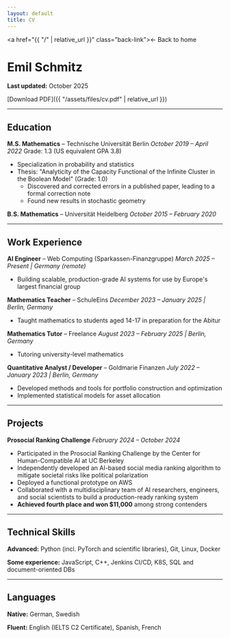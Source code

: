 ```yaml
---
layout: default
title: CV
---
```


<a href="{{ "/" | relative_url }}" class="back-link">← Back to home</a>

# Emil Schmitz

**Last updated:** October 2025

[Download PDF]({{ "/assets/files/cv.pdf" | relative_url }})

---

## Education

**M.S. Mathematics** – Technische Universität Berlin
*October 2019 – April 2022*
Grade: 1.3 (US equivalent GPA 3.8)

- Specialization in probability and statistics
- Thesis: "Analyticity of the Capacity Functional of the Infinite Cluster in the Boolean Model" (Grade: 1.0)
  - Discovered and corrected errors in a published paper, leading to a formal correction note
  - Found new results in stochastic geometry

**B.S. Mathematics** – Universität Heidelberg
*October 2015 – February 2020*

---

## Work Experience

**AI Engineer** – Web Computing (Sparkassen-Finanzgruppe)
*March 2025 – Present | Germany (remote)*

- Building scalable, production-grade AI systems for use by Europe's largest financial group

**Mathematics Teacher** – SchuleEins
*December 2023 – January 2025 | Berlin, Germany*

- Taught mathematics to students aged 14-17 in preparation for the Abitur

**Mathematics Tutor** – Freelance
*August 2023 – February 2025 | Berlin, Germany*

- Tutoring university-level mathematics

**Quantitative Analyst / Developer** – Goldmarie Finanzen
*July 2022 – January 2023 | Berlin, Germany*

- Developed methods and tools for portfolio construction and optimization
- Implemented statistical models for asset allocation

---

## Projects

**Prosocial Ranking Challenge**
*February 2024 – October 2024*

- Participated in the Prosocial Ranking Challenge by the Center for Human-Compatible AI at UC Berkeley
- Independently developed an AI-based social media ranking algorithm to mitigate societal risks like political polarization
- Deployed a functional prototype on AWS
- Collaborated with a multidisciplinary team of AI researchers, engineers, and social scientists to build a production-ready ranking system
- **Achieved fourth place and won $11,000** among strong contenders

---

## Technical Skills

**Advanced:** Python (incl. PyTorch and scientific libraries), Git, Linux, Docker

**Some experience:** JavaScript, C++, Jenkins CI/CD, K8S, SQL and document-oriented DBs

---

## Languages

**Native:** German, Swedish

**Fluent:** English (IELTS C2 Certificate), Spanish, French
